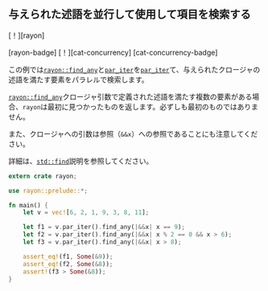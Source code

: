 ## <!--Search items using given predicate in parallel--> 与えられた述語を並行して使用して項目を検索する

<!--[!][rayon]-->
[！][rayon]
<!--[rayon-badge] [!][cat-concurrency]-->
[rayon-badge] [！][cat-concurrency]
[cat-concurrency-badge]
<!--This example uses [`rayon::find_any`] and [`par_iter`] to search a vector in parallel for an element satisfying the predicate in the given closure.-->
この例では[`rayon::find_any`]と[`par_iter`]を[`par_iter`]て、与えられたクロージャの述語を満たす要素をパラレルで検索します。

<!--If there are multiple elements satisfying the predicate defined in the closure argument of [`rayon::find_any`], `rayon` returns the first one found, not necessarily the first one.-->
[`rayon::find_any`]クロージャ引数で定義された述語を満たす複数の要素がある場合、`rayon`は最初に見つかったものを返します。必ずしも最初のものではありません。

<!--Also note that the argument to the closure is a reference to a reference (`&&x`).-->
また、クロージャへの引数は参照（`&&x`）への参照であることにも注意してください。
<!--See the discussion on [`std::find`] for additional details.-->
詳細は、[`std::find`]説明を参照してください。

```rust
extern crate rayon;

use rayon::prelude::*;

fn main() {
    let v = vec![6, 2, 1, 9, 3, 8, 11];

    let f1 = v.par_iter().find_any(|&&x| x == 9);
    let f2 = v.par_iter().find_any(|&&x| x % 2 == 0 && x > 6);
    let f3 = v.par_iter().find_any(|&&x| x > 8);

    assert_eq!(f1, Some(&9));
    assert_eq!(f2, Some(&8));
    assert!(f3 > Some(&8));
}
```

<!--[`par_iter`]: https://docs.rs/rayon/*/rayon/iter/trait.IntoParallelRefIterator.html#tymethod.par_iter
 [`rayon::find_any`]: https://docs.rs/rayon/*/rayon/iter/trait.ParallelIterator.html#method.find_any
 [`std::find`]: https://doc.rust-lang.org/std/iter/trait.Iterator.html#method.find
-->
[`par_iter`]: https://docs.rs/rayon/*/rayon/iter/trait.IntoParallelRefIterator.html#tymethod.par_iter
 [`rayon::find_any`]: https://docs.rs/rayon/*/rayon/iter/trait.ParallelIterator.html#method.find_any
 [`std::find`]: https://doc.rust-lang.org/std/iter/trait.Iterator.html#method.find
 [`rayon::find_any`]: https://docs.rs/rayon/*/rayon/iter/trait.ParallelIterator.html#method.find_any

